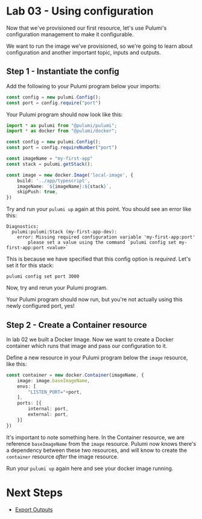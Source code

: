 # Lab 03 - Using configuration

Now that we've provisioned our first resource, let's use Pulumi's configuration management to make it configurable.

We want to run the image we've provisioned, so we're going to learn about configuration and another important topic, inputs and outputs.

## Step 1 - Instantiate the config

Add the following to your Pulumi program below your imports:


```typescript
const config = new pulumi.Config();
const port = config.require("port")
```
Your Pulumi program should now look like this:

```typescript
import * as pulumi from "@pulumi/pulumi";
import * as docker from "@pulumi/docker";

const config = new pulumi.Config();
const port = config.requireNumber("port")

const imageName = "my-first-app"
const stack = pulumi.getStack();

const image = new docker.Image('local-image', {
    build: '../app/typescript',
    imageName: `${imageName}:${stack}`,
    skipPush: true,
})
```

Try and run your `pulumi up` again at this point. You should see an error like this:

```
Diagnostics:
  pulumi:pulumi:Stack (my-first-app-dev):
    error: Missing required configuration variable 'my-first-app:port'
        please set a value using the command `pulumi config set my-first-app:port <value>`
```

This is because we have specified that this config option is _required_. Let's set it for this stack:

```
pulumi config set port 3000
```

Now, try and rerun your Pulumi program.

Your Pulumi program should now run, but you're not actually using this newly configured port, yes!

## Step 2 - Create a Container resource

In lab 02 we built a Docker Image. Now we want to create a Docker container which runs that image and pass our configuration to it.

Define a new resource in your Pulumi program below the `image` resource, like this:

```typescript
const container = new docker.Container(imageName, {
    image: image.baseImageName,
    envs: [
        "LISTEN_PORT="+port,
    ],
    ports: [{
        internal: port,
        external: port,
    }]
})
```

It's important to note something here. In the Container resource, we are reference `baseImageName` from the `image` resource. Pulumi now knows there's a dependency between these two resources, and will know to create the `container` resource _after_ the image resource.

Run your `pulumi up` again here and see your docker image running.

# Next Steps

* [Export Outputs](../lab-04/README.md)

